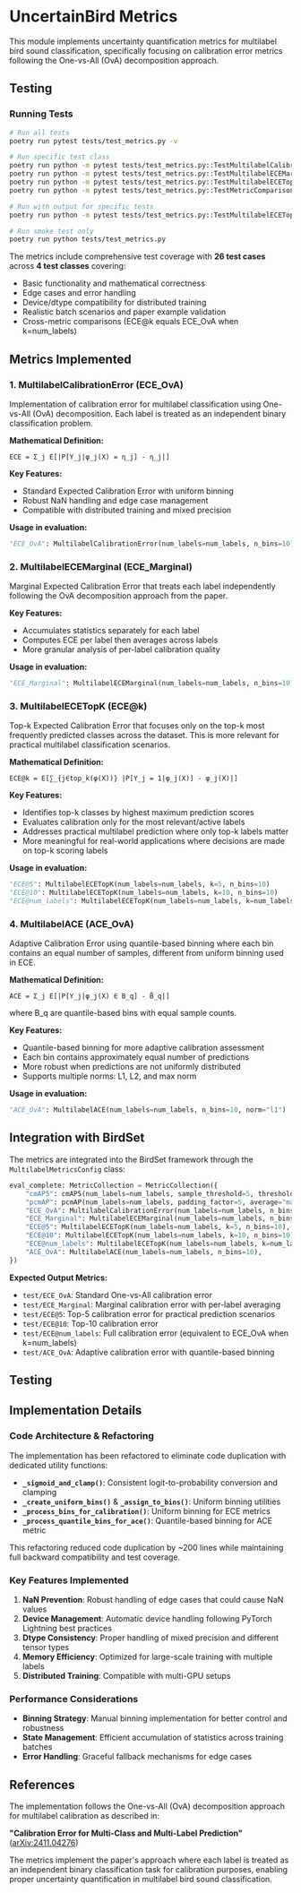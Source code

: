 # UncertainBird Metrics

This module implements uncertainty quantification metrics for multilabel bird sound classification, specifically focusing on calibration error metrics following the One-vs-All (OvA) decomposition approach.

## Testing

### Running Tests

```bash
# Run all tests
poetry run pytest tests/test_metrics.py -v

# Run specific test class  
poetry run python -m pytest tests/test_metrics.py::TestMultilabelCalibrationError -v
poetry run python -m pytest tests/test_metrics.py::TestMultilabelECEMarginal -v
poetry run python -m pytest tests/test_metrics.py::TestMultilabelECETopK -v
poetry run python -m pytest tests/test_metrics.py::TestMetricComparison -v

# Run with output for specific tests
poetry run python -m pytest tests/test_metrics.py::TestMultilabelECETopK::test_ece_topk_equals_ece_ova_when_k_equals_num_labels -v -s

# Run smoke test only
poetry run python tests/test_metrics.py
```

The metrics include comprehensive test coverage with **26 test cases** across **4 test classes** covering:
- Basic functionality and mathematical correctness
- Edge cases and error handling
- Device/dtype compatibility for distributed training
- Realistic batch scenarios and paper example validation
- Cross-metric comparisons (ECE@k equals ECE_OvA when k=num_labels)

## Metrics Implemented

### 1. MultilabelCalibrationError (ECE_OvA)
Implementation of calibration error for multilabel classification using One-vs-All (OvA) decomposition. Each label is treated as an independent binary classification problem.

**Mathematical Definition:**
```
ECE = Σ_j E[|P[Y_j|φ_j(X) = η_j] - η_j|]
```

**Key Features:**
- Standard Expected Calibration Error with uniform binning
- Robust NaN handling and edge case management
- Compatible with distributed training and mixed precision

**Usage in evaluation:**
```python
"ECE_OvA": MultilabelCalibrationError(num_labels=num_labels, n_bins=10)
```

### 2. MultilabelECEMarginal (ECE_Marginal)
Marginal Expected Calibration Error that treats each label independently following the OvA decomposition approach from the paper.

**Key Features:**
- Accumulates statistics separately for each label
- Computes ECE per label then averages across labels
- More granular analysis of per-label calibration quality

**Usage in evaluation:**
```python
"ECE_Marginal": MultilabelECEMarginal(num_labels=num_labels, n_bins=10)
```

### 3. MultilabelECETopK (ECE@k)
Top-k Expected Calibration Error that focuses only on the top-k most frequently predicted classes across the dataset. This is more relevant for practical multilabel classification scenarios.

**Mathematical Definition:**
```
ECE@k = E[∑_{j∈top_k(φ(X))} |P[Y_j = 1|φ_j(X)] - φ_j(X)|]
```

**Key Features:**
- Identifies top-k classes by highest maximum prediction scores
- Evaluates calibration only for the most relevant/active labels
- Addresses practical multilabel prediction where only top-k labels matter
- More meaningful for real-world applications where decisions are made on top-k scoring labels

**Usage in evaluation:**
```python
"ECE@5": MultilabelECETopK(num_labels=num_labels, k=5, n_bins=10)
"ECE@10": MultilabelECETopK(num_labels=num_labels, k=10, n_bins=10)
"ECE@num_labels": MultilabelECETopK(num_labels=num_labels, k=num_labels, n_bins=10)
```

### 4. MultilabelACE (ACE_OvA)
Adaptive Calibration Error using quantile-based binning where each bin contains an equal number of samples, different from uniform binning used in ECE.

**Mathematical Definition:**
```
ACE = Σ_j E[|P[Y_j|φ_j(X) ∈ B_q] - B̄_q|]
```
where B_q are quantile-based bins with equal sample counts.

**Key Features:**
- Quantile-based binning for more adaptive calibration assessment
- Each bin contains approximately equal number of predictions
- More robust when predictions are not uniformly distributed
- Supports multiple norms: L1, L2, and max norm

**Usage in evaluation:**
```python
"ACE_OvA": MultilabelACE(num_labels=num_labels, n_bins=10, norm="l1")
```

## Integration with BirdSet

The metrics are integrated into the BirdSet framework through the `MultilabelMetricsConfig` class:

```python
eval_complete: MetricCollection = MetricCollection({
    "cmAP5": cmAP5(num_labels=num_labels, sample_threshold=5, thresholds=None),
    "pcmAP": pcmAP(num_labels=num_labels, padding_factor=5, average="macro", thresholds=None),
    "ECE_OvA": MultilabelCalibrationError(num_labels=num_labels, n_bins=10),
    "ECE_Marginal": MultilabelECEMarginal(num_labels=num_labels, n_bins=10),
    "ECE@5": MultilabelECETopK(num_labels=num_labels, k=5, n_bins=10),
    "ECE@10": MultilabelECETopK(num_labels=num_labels, k=10, n_bins=10), 
    "ECE@num_labels": MultilabelECETopK(num_labels=num_labels, k=num_labels, n_bins=10),
    "ACE_OvA": MultilabelACE(num_labels=num_labels, n_bins=10),
})
```

**Expected Output Metrics:**
- `test/ECE_OvA`: Standard One-vs-All calibration error
- `test/ECE_Marginal`: Marginal calibration error with per-label averaging  
- `test/ECE@5`: Top-5 calibration error for practical prediction scenarios
- `test/ECE@10`: Top-10 calibration error
- `test/ECE@num_labels`: Full calibration error (equivalent to ECE_OvA when k=num_labels)
- `test/ACE_OvA`: Adaptive calibration error with quantile-based binning

## Testing

## Implementation Details

### Code Architecture & Refactoring

The implementation has been refactored to eliminate code duplication with dedicated utility functions:

- **`_sigmoid_and_clamp()`**: Consistent logit-to-probability conversion and clamping
- **`_create_uniform_bins()`** & **`_assign_to_bins()`**: Uniform binning utilities
- **`_process_bins_for_calibration()`**: Uniform binning for ECE metrics
- **`_process_quantile_bins_for_ace()`**: Quantile-based binning for ACE metric

This refactoring reduced code duplication by ~200 lines while maintaining full backward compatibility and test coverage.

### Key Features Implemented

1. **NaN Prevention**: Robust handling of edge cases that could cause NaN values
2. **Device Management**: Automatic device handling following PyTorch Lightning best practices
3. **Dtype Consistency**: Proper handling of mixed precision and different tensor types
4. **Memory Efficiency**: Optimized for large-scale training with multiple labels
5. **Distributed Training**: Compatible with multi-GPU setups

### Performance Considerations

- **Binning Strategy**: Manual binning implementation for better control and robustness
- **State Management**: Efficient accumulation of statistics across training batches
- **Error Handling**: Graceful fallback mechanisms for edge cases

## References

The implementation follows the One-vs-All (OvA) decomposition approach for multilabel calibration as described in:

**"Calibration Error for Multi-Class and Multi-Label Prediction"** ([arXiv:2411.04276](https://arxiv.org/abs/2411.04276))

The metrics implement the paper's approach where each label is treated as an independent binary classification task for calibration purposes, enabling proper uncertainty quantification in multilabel bird sound classification.
